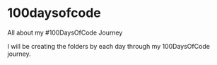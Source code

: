 # 100daysofcode
All about my #100DaysOfCode Journey

I will be creating the folders by each day through my 100DaysOfCode journey.
